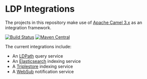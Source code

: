 # LDP Integrations

The projects in this repository make use of [Apache Camel 3.x](https://camel.apache.org) as an integration framework.

[![Build Status](https://travis-ci.com/trellis-ldp/camel-ldp-recipes.svg?branch=main)](https://travis-ci.com/trellis-ldp/camel-ldp-recipes)
[![Maven Central](https://maven-badges.herokuapp.com/maven-central/org.trellisldp.ext/camel-ldp-karaf/badge.svg)](https://maven-badges.herokuapp.com/maven-central/org.trellisldp.ext/camel-ldp-karaf/)

The current integrations include:

* An [LDPath](https://marmotta.apache.org/ldpath/) query service
* An [Elasticsearch](https://www.elastic.co) indexing service
* A [Triplestore](https://en.wikipedia.org/wiki/Triplestore) indexing service
* A [WebSub](https://www.w3.org/TR/websub/) notification service
